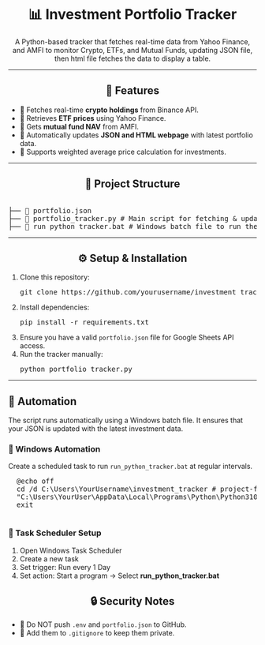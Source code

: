 <div align="center">
  <h1>📊 Investment Portfolio Tracker</h1>
  <p>A Python-based tracker that fetches real-time data from Yahoo Finance, and AMFI to monitor Crypto, ETFs, and Mutual Funds, updating JSON file, then html file fetches the data to display a table.</p>
</div>

---

<div align="center">
  <h2>🚀 Features</h2>
</div>
<ul>
  <li>🔹 Fetches real-time <strong>crypto holdings</strong> from Binance API.</li>
  <li>🔹 Retrieves <strong>ETF prices</strong> using Yahoo Finance.</li>
  <li>🔹 Gets <strong>mutual fund NAV</strong> from AMFI.</li>
  <li>🔹 Automatically updates <strong>JSON and HTML webpage</strong> with latest portfolio data.</li>
  <li>🔹 Supports weighted average price calculation for investments.</li>
</ul>

---

<div align="center">
  <h2>📂 Project Structure</h2>
</div>
<pre> 
├── 📄 portfolio.json  
├── 📄 portfolio_tracker.py # Main script for fetching & updating data
├── 📄 run_python_tracker.bat # Windows batch file to run the script
</pre>

---

<div align="center">
  <h2>⚙️ Setup & Installation</h2>
</div>
<ol>
  <li>Clone this repository:
    <pre>git clone https://github.com/yourusername/investment_tracker.git</pre>
  </li>
  <li>Install dependencies:
    <pre>pip install -r requirements.txt</pre>
  </li>
  <li>Ensure you have a valid <code>portfolio.json</code> file for Google Sheets API access.</li>
  <li>Run the tracker manually:
    <pre>python portfolio_tracker.py</pre>
  </li>
</ol>

---

<div>
  <h2>🤖 Automation</h2>
  <p>The script runs automatically using a Windows batch file. It ensures that your JSON is updated with the latest investment data.</p>
  <h3>🔹 Windows Automation</h3>
  <p>Create a scheduled task to run <code>run_python_tracker.bat</code> at regular intervals.</p>
  <pre>
  @echo off
  cd /d C:\Users\YourUsername\investment_tracker # project-folder
  "C:\Users\YourUser\AppData\Local\Programs\Python\Python310\python.exe" portfolio_tracker.py
  exit
  </pre>
  <h3>🔹 Task Scheduler Setup</h3>
  <ol>
    <li>Open Windows Task Scheduler</li>
    <li>Create a new task</li>
    <li>Set trigger: Run every 1 Day</li>
    <li>Set action: Start a program → Select <b>run_python_tracker.bat</b></li>
  </ol>
</div>

<div align="center">
  <h2>🔒 Security Notes</h2>
</div>
<ul>
  <li>🚨 Do NOT push <code>.env</code> and <code>portfolio.json</code> to GitHub.</li>
  <li>🚨 Add them to <code>.gitignore</code> to keep them private.</li>
</ul>
